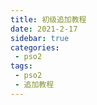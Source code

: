 ```yaml
---
title: 初级追加教程
date: 2021-2-17
sidebar: true
categories:
 - pso2
tags:
 - pso2
 - 追加教程
---
```

<com-exam-one></com-exam-one>
